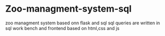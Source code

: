 # Zoo-managment-system-sql
zoo managment system based onn flask and sql
sql queries are written in sql work bench and frontend based on html,css and js
